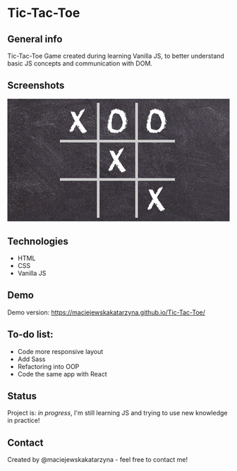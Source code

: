 # Tic-Tac-Toe

## General info
Tic-Tac-Toe Game created during learning Vanilla JS, to better understand basic JS concepts and communication with DOM.

## Screenshots
![Example screenshot](./img/screenshot.png)

## Technologies
* HTML
* CSS
* Vanilla JS

## Demo
Demo version: https://maciejewskakatarzyna.github.io/Tic-Tac-Toe/

## To-do list:
* Code more responsive layout
* Add Sass
* Refactoring into OOP
* Code the same app with React

## Status
Project is: _in progress_, I'm still learning JS and trying to use new knowledge in practice!

## Contact
Created by @maciejewskakatarzyna - feel free to contact me!
